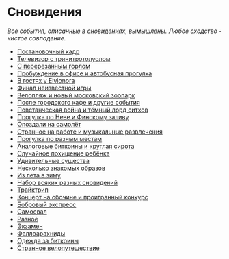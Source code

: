 Сновидения
==========

_Все события, описанные в сновидениях, вымышлены. Любое сходство - чистое совпадение._

+ [Постановочный кадр](http://it-the-drote.tk/dream/29-03-2014-Постановочный-кадр)
+ [Телевизор с тринитротолуолом](http://it-the-drote.tk/dream/23-03-2014-Телевизор-с-тринитротолуолом)
+ [С перерезанным горлом](http://it-the-drote.tk/dream/10-03-2014-С-перерезанным-горлом)
+ [Пробуждение в офисе и автобусная прогулка](http://it-the-drote.tk/dream/05-03-2014-Пробуждение-в-офисе-и-автобусная-прогулка)
+ [В гостях у Elvionora](http://it-the-drote.tk/dream/19-02-2014-В-гостях-у-Elvionora)
+ [Финал неизвестной игры](http://it-the-drote.tk/dream/03-02-2014-Финал-неизвестной-игры)
+ [Велопляж и новый московский зоопарк](http://it-the-drote.tk/dream/31-01-2014-Велопляж-и-новый-московский-зоопарк)
+ [После городского кафе и другие события](http://it-the-drote.tk/dream/16-01-2014-После-городского-кафе-и-другие-события)
+ [Повстанческая война и тёмный лорд ситхов](http://it-the-drote.tk/dream/06-01-2014-Повстанческая-война-и-тёмный-лорд-ситхов)
+ [Прогулка по Неве и Финскому заливу](http://it-the-drote.tk/dream/15-12-2013-Прогулка-по-Неве-и-Финскому-заливу)
+ [Опоздали на самолёт](http://it-the-drote.tk/dream/14-12-2013-Опоздали-на-самолёт)
+ [Странное на работе и музыкальные развлечения](http://it-the-drote.tk/dream/08-12-2013-Странное-на-работе-и-музыкальные-развлечения)
+ [Прогулка по разным местам](http://it-the-drote.tk/dream/06-12-2013-Прогулка-по-разным-местам)
+ [Аналоговые биткоины и круглая сирота](http://it-the-drote.tk/dream/30-11-2013-Аналоговые-биткоины-и-круглая-сирота)
+ [Случайное похищение ребёнка](http://it-the-drote.tk/dream/30-11-2013-Случайное-похищение-ребёнка)
+ [Удивительные существа](http://it-the-drote.tk/dream/27-11-2013-Удивительные-существа)
+ [Несколько знакомых образов](http://it-the-drote.tk/dream/22-11-2013-Несколько-знакомых-образов)
+ [Из лета в зиму](http://it-the-drote.tk/dream/12-11-2013-Из-лета-в-зиму)
+ [Набор всяких разных сновидений](http://it-the-drote.tk/dream/02-11-2013-Набор-всяких-разных-сновидений)
+ [Трайктрип](http://it-the-drote.tk/dream/21-10-2013-Трайктрип)
+ [Концерт на обочине и проигранный конкурс](http://it-the-drote.tk/dream/17-10-2013-Концерт-на-обочине-и-проигранный-конкурс)
+ [Бобровый экспресс](http://it-the-drote.tk/dream/07-10-2013-Бобровый-экспресс)
+ [Самосвал](http://it-the-drote.tk/dream/07-10-2013-Самосвал)
+ [Разное](http://it-the-drote.tk/dream/04-10-2013-Разное)
+ [Экзамен](http://it-the-drote.tk/dream/29-09-2013-Экзамен)
+ [Фаллоарахниды](http://it-the-drote.tk/dream/25-09-2013-Фаллоарахниды)
+ [Одежда за биткоины](http://it-the-drote.tk/dream/25-09-2013-Одежда-за-биткоины)
+ [Странное велопутешествие](http://it-the-drote.tk/dream/24-09-2013-Велопутешествие)
